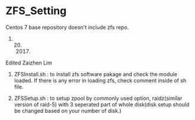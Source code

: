 # ZFS_Setting

Centos 7 base repository doesn't include zfs repo.
01. 20. 2017. 
Edited Zaizhen Lim

1. ZFSInstall.sh : to install zfs software pakage and check the module loaded. If there is any error in loading zfs, check comment inside of sh file.

2. ZFSSetup.sh : to setup zpool by commonly used option, raidz(similar version of raid-5) with 3 seperated part of whole disk(disk setup should be changed based on your number of disk.)
